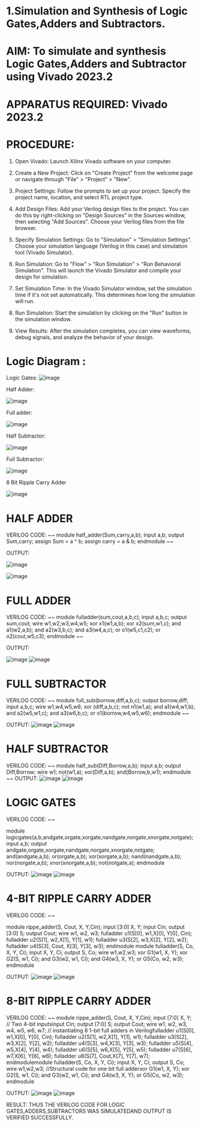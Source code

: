 # 1.Simulation and Synthesis  of Logic Gates,Adders and Subtractors.
# AIM: To simulate and synthesis Logic Gates,Adders and Subtractor using Vivado 2023.2

# APPARATUS REQUIRED: Vivado 2023.2 

# PROCEDURE:
1. Open Vivado: Launch Xilinx Vivado software on your computer.

2. Create a New Project: Click on "Create Project" from the welcome page or navigate through "File" > "Project" > "New".

3. Project Settings: Follow the prompts to set up your project. Specify the project name, location, and select RTL project type.

4. Add Design Files: Add your Verilog design files to the project. You can do this by right-clicking on "Design Sources" in the Sources window, then selecting "Add Sources". Choose your Verilog files from the file browser.

5. Specify Simulation Settings: Go to "Simulation" > "Simulation Settings". Choose your simulation language (Verilog in this case) and simulation tool (Vivado Simulator).

6. Run Simulation: Go to "Flow" > "Run Simulation" > "Run Behavioral Simulation". This will launch the Vivado Simulator and compile your design for simulation.

7. Set Simulation Time: In the Vivado Simulator window, set the simulation time if it's not set automatically. This determines how long the simulation will run.

8. Run Simulation: Start the simulation by clicking on the "Run" button in the simulation window.

9. View Results: After the simulation completes, you can view waveforms, debug signals, and analyze the behavior of your design.

# Logic Diagram :

Logic Gates:
![image](https://github.com/navaneethans/VLSI-LAB-EXPERIMENTS/assets/6987778/ee17970c-3ac9-4603-881b-88e2825f41a4)


Half Adder:

![image](https://github.com/navaneethans/VLSI-LAB-EXPERIMENTS/assets/6987778/0e1ecb96-0c25-4556-832b-aeeedfdfe7b9)


Full adder:

![image](https://github.com/navaneethans/VLSI-LAB-EXPERIMENTS/assets/6987778/9bb3964c-438f-469d-a3de-c1cca6f323fb)


Half Subtractor:

![image](https://github.com/navaneethans/VLSI-LAB-EXPERIMENTS/assets/6987778/731470b7-eb4e-49f8-8bb7-2994052a7184)



Full Subtractor:

![image](https://github.com/navaneethans/VLSI-LAB-EXPERIMENTS/assets/6987778/d66f874b-c1f2-44b3-a035-7149b56430c1)



8 Bit Ripple Carry Adder

![image](https://github.com/navaneethans/VLSI-LAB-EXPERIMENTS/assets/6987778/7385a408-40a5-4203-8050-b72818622d79)


# HALF ADDER
VERILOG CODE:
~~ module half_adder(Sum,carry,a,b);
input a,b;
output Sum,carry;
assign Sum = a ^ b;
assign carry = a & b;
endmodule ~~

OUTPUT:

![image](https://github.com/sakthivelM24/VLSI-LAB-EXP-1/assets/165649785/4b71581b-8890-460d-94c6-4367529a68a8)

![image](https://github.com/sakthivelM24/VLSI-LAB-EXP-1/assets/165649785/d38a4c87-436c-471d-bf73-609ffde281ef)

# FULL ADDER
VERILOG CODE:
~~ module fulladder(sum,cout,a,b,c);
input a,b,c;
output sum,cout;
wire w1,w2,w3,w4,w5;
xor x1(w1,a,b);
xor x2(sum,w1,c);
and a1(w2,a,b);
and a2(w3,b,c);
and a3(w4,a,c);
or o1(w5,c1,c2);
or o2(cout,w5,c3);
endmodule ~~

OUTPUT:

![image](https://github.com/sakthivelM24/VLSI-LAB-EXP-1/assets/165649785/0ad6d833-3a2f-400e-a915-b5b652798395)
![image](https://github.com/sakthivelM24/VLSI-LAB-EXP-1/assets/165649785/00406313-e91b-4c4e-9c1a-3d4f3341aade)

# FULL SUBTRACTOR
VERILOG CODE:
~~ module full_sub(borrow,diff,a,b,c);
output borrow,diff;
input a,b,c;
wire w1,w4,w5,w6;
xor (diff,a,b,c);
not n1(w1,a);
and a1(w4,w1,b);
and a2(w5,w1,c);
and a3(w6,b,c);
or o1(borrow,w4,w5,w6);
endmodule ~~

OUTPUT:
![image](https://github.com/sakthivelM24/VLSI-LAB-EXP-1/assets/165649785/7c8c6f7d-d64a-42c2-916d-1e321ce74495)
![image](https://github.com/sakthivelM24/VLSI-LAB-EXP-1/assets/165649785/28d59836-db26-4a31-8248-57ad630937a7)

# HALF SUBTRACTOR
VERILOG CODE:
~~
module half_sub(Diff,Borrow,a,b);
input a,b;
output Diff,Borrow;
wire w1;
not(w1,a);
xor(Diff,a,b);
and(Borrow,b,w1);
endmodule
~~
OUTPUT:
![image](https://github.com/sakthivelM24/VLSI-LAB-EXP-1/assets/165649785/258115c9-d822-4d38-8669-479134a859e7)
![image](https://github.com/sakthivelM24/VLSI-LAB-EXP-1/assets/165649785/62e014d2-b7b5-4991-b4c9-2a4ea489c049)

# LOGIC GATES
VERILOG CODE:
~~

module logicgates(a,b,andgate,orgate,xorgate,nandgate,norgate,xnorgate,notgate);
input a,b;
output andgate,orgate,xorgate,nandgate,norgate,xnorgate,notgate;
and(andgate,a,b);
or(orgate,a,b);
xor(xorgate,a,b);
nand(nandgate,a,b);
nor(norgate,a,b);
xnor(xnorgate,a,b);
not(notgate,a);
endmodule

OUTPUT:
![image](https://github.com/sakthivelM24/VLSI-LAB-EXP-1/assets/165649785/4551aff2-8b4e-45ae-9303-3609713c2095)
![image](https://github.com/sakthivelM24/VLSI-LAB-EXP-1/assets/165649785/31292a47-f7d8-4c64-8be4-056edd998c7b)

# 4-BIT RIPPLE CARRY ADDER
VERILOG CODE:
~~

module rippe_adder(S, Cout, X, Y,Cin);
input [3:0] X, Y;
input Cin;
output [3:0] S;
output Cout;
wire w1, w2, w3;
fulladder u1(S[0], w1,X[0], Y[0], Cin);
fulladder u2(S[1], w2,X[1], Y[1], w1);
fulladder u3(S[2], w3,X[2], Y[2], w2);
fulladder u4(S[3], Cout, X[3], Y[3], w3);
endmodule
module fulladder(S, Co, X, Y, Ci);
input X, Y, Ci;
output S, Co;
wire w1,w2,w3;
xor G1(w1, X, Y);
xor G2(S, w1, Ci);
and G3(w2, w1, Ci);
and G4(w3, X, Y);
or G5(Co, w2, w3);
endmodule


OUTPUT:
![image](https://github.com/sakthivelM24/VLSI-LAB-EXP-1/assets/165649785/e88cb55a-75a5-47f0-8790-bbca4facd989)
![image](https://github.com/sakthivelM24/VLSI-LAB-EXP-1/assets/165649785/20009d22-b109-4274-84a4-5fbc92c71fb0)

# 8-BIT RIPPLE CARRY ADDER
VERILOG CODE:
~~
module rippe_adder(S, Cout, X, Y,Cin);
input [7:0] X, Y;
// Two 4-bit inputsinput Cin;
output [7:0] S;
output Cout;
wire w1, w2, w3, w4, w5, w6, w7; 
// instantiating 8 1-bit full adders in Verilogfulladder u1(S[0], w1,X[0], Y[0], Cin);
fulladder u2(S[1], w2,X[1], Y[1], w1);
fulladder u3(S[2], w3,X[2], Y[2], w2);
fulladder u4(S[3], w4,X[3], Y[3], w3);
fulladder u5(S[4], w5,X[4], Y[4], w4);
fulladder u6(S[5], w6,X[5], Y[5], w5);
fulladder u7(S[6], w7,X[6], Y[6], w6);
fulladder u8(S[7], Cout,X[7], Y[7], w7);
endmodulemodule fulladder(S, Co, X, Y, Ci);
input X, Y, Ci;
output S, Co;
wire w1,w2,w3;
//Structural code for one bit full adderxor G1(w1, X, Y);
xor G2(S, w1, Ci);
and G3(w2, w1, Ci);
and G4(w3, X, Y);
or G5(Co, w2, w3);
endmodule

OUTPUT:
![image](https://github.com/sakthivelM24/VLSI-LAB-EXP-1/assets/165649785/b5a0f9a6-4c35-451c-b85f-3034ddfdeed8)
![image](https://github.com/sakthivelM24/VLSI-LAB-EXP-1/assets/165649785/4e00de5e-edc2-4002-8287-b349ee0dfcd4)

RESULT:
THUS THE VERILOG CODE FOR LOGIC GATES,ADDERS,SUBTRACTORS WAS SIMULATEDAND OUTPUT IS VERIFIED SUCCESSFULLY.



